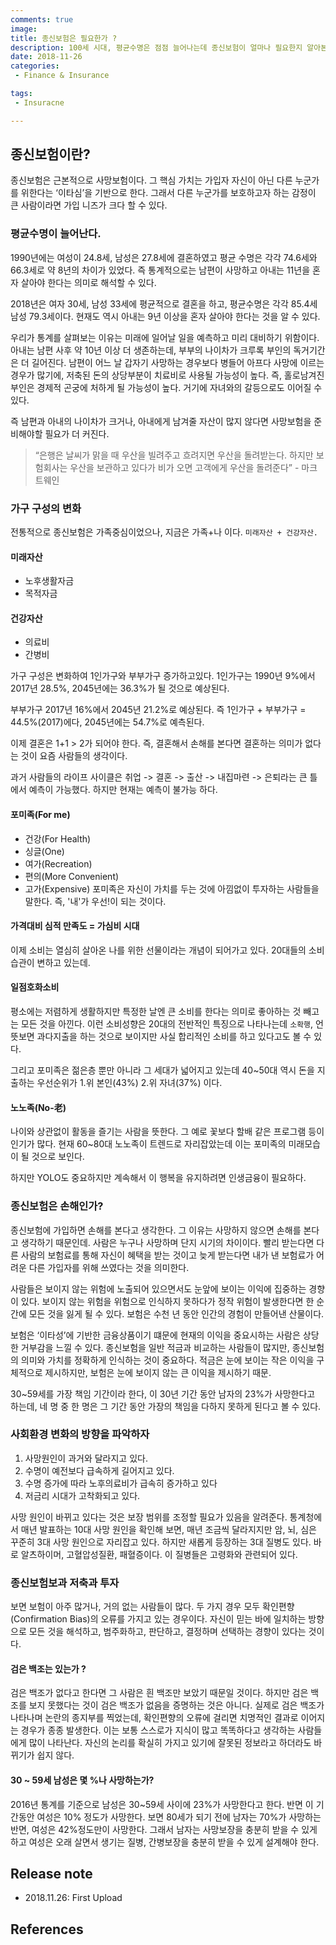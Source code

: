 ```yaml
---
comments: true
image:
title: 종신보험은 필요한가 ?
description: 100세 시대, 평균수명은 점점 늘어나는데 종신보험이 얼마나 필요한지 알아본다.
date: 2018-11-26
categories:
 - Finance & Insurance

tags:
 - Insuracne

---
```


## 종신보험이란?
종신보험은 근본적으로 사망보험이다. 그 핵심 가치는 가입자 자신이 아닌 다른 누군가를 위한다는 ‘이타심’을 기반으로 한다. 그래서 다른 누군가를 보호하고자 하는 감정이 큰 사람이라면 가입 니즈가 크다 할 수 있다.

### 평균수명이 늘어난다.
1990년에는 여성이 24.8세, 남성은 27.8세에 결혼하였고 평균 수명은 각각 74.6세와 66.3세로 약 8년의 차이가 있었다. 즉 통계적으로는 남편이 사망하고 아내는 11년을 혼자 살아야 한다는 의미로 해석할 수 있다.

2018년은 여자 30세, 남성 33세에 평균적으로 결혼을 하고, 평균수명은 각각 85.4세 남성 79.3세이다. 현재도 역시 아내는 9년 이상을 혼자 살아야 한다는 것을 알 수 있다.

우리가 통계를 살펴보는 이유는 미래에 일어날 일을 예측하고 미리 대비하기 위함이다. 아내는 남편 사후 약 10년 이상 더 생존하는데, 부부의 나이차가 크루록 부인의 독거기간은 더 길어진다. 남편이 어느 날 갑자기 사망하는 경우보다 병들어 아프다 사망에 이르는 경우가 많기에, 저축된 돈의 상당부분이 치료비로 사용될 가능성이 높다. 즉, 홀로남겨진 부인은 경제적 곤궁에 처하게 될 가능성이 높다. 거기에 자녀와의 갈등으로도 이어질 수 있다.

즉 남편과 아내의 나이차가 크거나, 아내에게 남겨줄 자산이 많지 않다면 사망보험을 준비해야할 필요가 더 커진다.

> “은행은 날씨가 맑을 때 우산을 빌려주고 흐려지면 우산을 돌려받는다. 하지만 보험회사는 우산을 보관하고 있다가 비가 오면 고객에게 우산을 돌려준다” - 마크 트웨인

### 가구 구성의 변화
전통적으로 종신보험은 가족중심이었으나, 지금은 가족+나 이다. `미래자산 + 건강자산.`

#### 미래자산
- 노후생활자금
- 목적자금

#### 건강자산
- 의료비
- 간병비

가구 구성은 변화하여 1인가구와 부부가구 증가하고있다. 1인가구는 1990년 9%에서 2017년 28.5%, 2045년에는 36.3%가 될 것으로 예상된다.

부부가구 2017년 16%에서 2045년 21.2%로 예상된다. 즉 1인가구 + 부부가구 = 44.5%(2017)에다, 2045년에는 54.7%로 예측된다.

이제 결혼은 1+1 > 2가 되어야 한다. 즉, 결혼해서 손해를 본다면 결혼하는 의미가 없다는 것이 요즘 사람들의 생각이다.

과거 사람들의 라이프 사이클은 취업 -> 결혼 -> 출산 -> 내집마련 -> 은퇴라는 큰 틀에서 예측이 가능했다. 하지만 현재는 예측이 불가능 하다.

#### 포미족(For me)
- 건강(For Health)
- 싱글(One)
- 여가(Recreation)
- 편의(More Convenient)
- 고가(Expensive)
포미족은 자신이 가치를 두는 것에 아낌없이 투자하는 사람들을 말한다. 즉, '내'가 우선!이 되는 것이다.

#### 가격대비 심적 만족도 = 가심비 시대
이제 소비는 열심히 살아온 나를 위한 선물이라는 개념이 되어가고 있다. 20대들의 소비습관이 변하고 있는데.

#### 일점호화소비
평소에는 저렴하게 생활하지만 특정한 날엔 큰 소비를 한다는 의미로 좋아하는 것 빼고는 모든 것을 아낀다. 이런 소비성향은 20대의 전반적인 특징으로 나타나는데 `소확행`, 언뜻보면 과다지출을 하는 것으로 보이지만 사실 합리적인 소비를 하고 있다고도 볼 수 있다.

그리고 포미족은 젊은층 뿐만 아니라 그 세대가 넓어지고 있는데 40~50대 역시 돈을 지출하는 우선순위가 1.위 본인(43%) 2.위 자녀(37%) 이다.

#### 노노족(No-老)
나이와 상관없이 활동을 즐기는 사람을 뜻한다. 그 예로 꽃보다 할배 같은 프로그램 등이 인기가 많다. 현재 60~80대 노노족이 트렌드로 자리잡았는데 이는 포미족의 미래모습이 될 것으로 보인다.

하지만 YOLO도 중요하지만 계속해서 이 행복을 유지하려면 인생금융이 필요하다.

### 종신보험은 손해인가?

종신보험에 가입하면 손해를 본다고 생각한다. 그 이유는 사망하지 않으면 손해를 본다고 생각하기 때문인데. 사람은 누구나 사망하며 단지 시기의 차이이다. 빨리 받는다면 다른 사람의 보험료를 통해 자신이 혜택을 받는 것이고 늦게 받는다면 내가 낸 보험료가 어려운 다른 가입자를 위해 쓰였다는 것을 의미한다.

사람들은 보이지 않는 위험에 노출되어 있으면서도 눈앞에 보이는 이익에 집중하는 경향이 있다. 보이지 않는 위험을 위험으로 인식하지 못하다가 정작 위험이 발생한다면 한 순간에 모든 것을 잃게 될 수 있다. 보험은 수천 년 동안 인간의 경험이 만들어낸 산물이다.

보험은 ‘이타성’에 기반한 금융상품이기 떄문에 현재의 이익을 중요시하는 사람은 상당한 거부감을 느낄 수 있다. 종신보험을 일반 적금과 비교하는 사람들이 많지만, 종신보험의 의미와 가치를 정확하게 인식하는 것이 중요하다. 적금은 눈에 보이는 작은 이익을 구체적으로 제시하지만, 보험은 눈에 보이지 않는 큰 이익을 제시하기 때문.

30~59세를 가장 책임 기간이라 한다, 이 30년 기간 동안 남자의 23%가 사망한다고 하는데, 네 명 중 한 명은 그 기간 동안 가장의 책임을 다하지 못하게 된다고 볼 수 있다.

### 사회환경 변화의 방향을 파악하자
1. 사망원인이 과거와 달라지고 있다.
2. 수명이 예전보다 급속하게 길어지고 있다.
3. 수명 증가에 따라 노후의료비가 급속히 증가하고 있다
4. 저금리 시대가 고착화되고 있다.

사망 원인이 바뀌고 있다는 것은 보장 범위를 조정할 필요가 있음을 알려준다. 통계청에서 매년 발표하는 10대 사망 원인을 확인해 보면, 매년 조금씩 달라지지만 암, 뇌, 심은 꾸준히 3대 사망 원인으로 자리잡고 있다. 하지만 새롭게 등장하는 3대 질병도 있다. 바로 알츠하이머, 고혈압성질환, 패혈증이다. 이 질병들은 고령화와 관련되어 있다.

### 종신보험보과 저축과 투자
보면 보험이 아주 많거나, 거의 없는 사람들이 많다. 두 가지 경우 모두 확인편향(Confirmation Bias)의 오류를 가지고 있는 경우이다. 자신이 믿는 바에 일치하는 방향으로 모든 것을 해석하고, 범주화하고, 판단하고, 결정하며 선택하는 경향이 있다는 것이다.

#### 검은 백조는 있는가 ?
검은 백조가 없다고 한다면 그 사람은 흰 백조만 보았기 때문일 것이다. 하지만 검은 백조를 보지 못했다는 것이 검은 백조가 없음을 증명하는 것은 아니다. 실제로 검은 백조가 나타나며 논란의 종지부를 찍었는데, 확인편향의 오류에 걸리면 치명적인 결과로 이어지는 경우가 종종 발생한다. 이는 보통 스스로가 지식이 많고 똑똑하다고 생각하는 사람들에게 많이 나타난다. 자신의 논리를 확실히 가지고 있기에 잘못된 정보라고 하더라도 바뀌기가 쉽지 않다.

#### 30 ~ 59세 남성은 몇 %나 사망하는가?
2016년 통계를 기준으로 남성은 30~59세 사이에 23%가 사망한다고 한다. 반면 이 기간동안 여성은 10% 정도가 사망한다. 보면 80세가 되기 전에 남자는 70%가 사망하는 반면, 여성은 42%정도만이 사망한다. 그래서 남자는 사망보장을 충분히 받을 수 있게 하고 여성은 오래 살면서 생기는 질병, 간병보장을 충분히 받을 수 있게 설계해야 한다.



## Release note
- 2018.11.26: First Upload

## References
